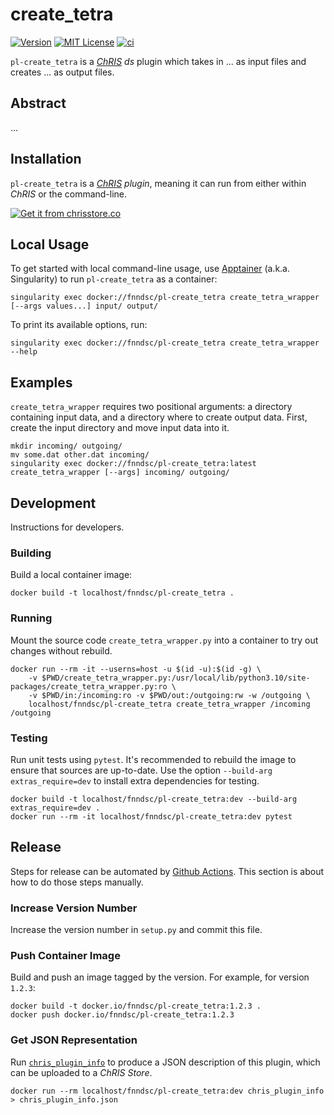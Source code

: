 # create_tetra

[![Version](https://img.shields.io/docker/v/fnndsc/pl-create_tetra?sort=semver)](https://hub.docker.com/r/fnndsc/pl-create_tetra)
[![MIT License](https://img.shields.io/github/license/fnndsc/pl-create_tetra)](https://github.com/FNNDSC/pl-create_tetra/blob/main/LICENSE)
[![ci](https://github.com/FNNDSC/pl-create_tetra/actions/workflows/ci.yml/badge.svg)](https://github.com/FNNDSC/pl-create_tetra/actions/workflows/ci.yml)

`pl-create_tetra` is a [_ChRIS_](https://chrisproject.org/)
_ds_ plugin which takes in ...  as input files and
creates ... as output files.

## Abstract

...

## Installation

`pl-create_tetra` is a _[ChRIS](https://chrisproject.org/) plugin_, meaning it can
run from either within _ChRIS_ or the command-line.

[![Get it from chrisstore.co](https://ipfs.babymri.org/ipfs/QmaQM9dUAYFjLVn3PpNTrpbKVavvSTxNLE5BocRCW1UoXG/light.png)](https://chrisstore.co/plugin/pl-create_tetra)

## Local Usage

To get started with local command-line usage, use [Apptainer](https://apptainer.org/)
(a.k.a. Singularity) to run `pl-create_tetra` as a container:

```shell
singularity exec docker://fnndsc/pl-create_tetra create_tetra_wrapper [--args values...] input/ output/
```

To print its available options, run:

```shell
singularity exec docker://fnndsc/pl-create_tetra create_tetra_wrapper --help
```

## Examples

`create_tetra_wrapper` requires two positional arguments: a directory containing
input data, and a directory where to create output data.
First, create the input directory and move input data into it.

```shell
mkdir incoming/ outgoing/
mv some.dat other.dat incoming/
singularity exec docker://fnndsc/pl-create_tetra:latest create_tetra_wrapper [--args] incoming/ outgoing/
```

## Development

Instructions for developers.

### Building

Build a local container image:

```shell
docker build -t localhost/fnndsc/pl-create_tetra .
```

### Running

Mount the source code `create_tetra_wrapper.py` into a container to try out changes without rebuild.

```shell
docker run --rm -it --userns=host -u $(id -u):$(id -g) \
    -v $PWD/create_tetra_wrapper.py:/usr/local/lib/python3.10/site-packages/create_tetra_wrapper.py:ro \
    -v $PWD/in:/incoming:ro -v $PWD/out:/outgoing:rw -w /outgoing \
    localhost/fnndsc/pl-create_tetra create_tetra_wrapper /incoming /outgoing
```

### Testing

Run unit tests using `pytest`.
It's recommended to rebuild the image to ensure that sources are up-to-date.
Use the option `--build-arg extras_require=dev` to install extra dependencies for testing.

```shell
docker build -t localhost/fnndsc/pl-create_tetra:dev --build-arg extras_require=dev .
docker run --rm -it localhost/fnndsc/pl-create_tetra:dev pytest
```

## Release

Steps for release can be automated by [Github Actions](.github/workflows/ci.yml).
This section is about how to do those steps manually.

### Increase Version Number

Increase the version number in `setup.py` and commit this file.

### Push Container Image

Build and push an image tagged by the version. For example, for version `1.2.3`:

```
docker build -t docker.io/fnndsc/pl-create_tetra:1.2.3 .
docker push docker.io/fnndsc/pl-create_tetra:1.2.3
```

### Get JSON Representation

Run [`chris_plugin_info`](https://github.com/FNNDSC/chris_plugin#usage)
to produce a JSON description of this plugin, which can be uploaded to a _ChRIS Store_.

```shell
docker run --rm localhost/fnndsc/pl-create_tetra:dev chris_plugin_info > chris_plugin_info.json
```

